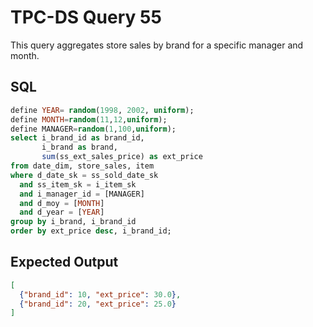 # TPC-DS Query 55

This query aggregates store sales by brand for a specific manager and month.

## SQL
```sql
define YEAR= random(1998, 2002, uniform);
define MONTH=random(11,12,uniform);
define MANAGER=random(1,100,uniform);
select i_brand_id as brand_id,
       i_brand as brand,
       sum(ss_ext_sales_price) as ext_price
from date_dim, store_sales, item
where d_date_sk = ss_sold_date_sk
  and ss_item_sk = i_item_sk
  and i_manager_id = [MANAGER]
  and d_moy = [MONTH]
  and d_year = [YEAR]
group by i_brand, i_brand_id
order by ext_price desc, i_brand_id;
```

## Expected Output
```json
[
  {"brand_id": 10, "ext_price": 30.0},
  {"brand_id": 20, "ext_price": 25.0}
]
```
